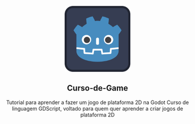 <div align="center">
  <img src="icon.svg" width="180px" heidht="180px" />
</div>
<h2 align="center">Curso-de-Game</h2>
<div align="center">
  <p>Tutorial para aprender a fazer um jogo de plataforma 2D na Godot
Curso de linguagem GDScript, voltado para quem quer aprender a criar jogos de plataforma 2D</p>
</div>